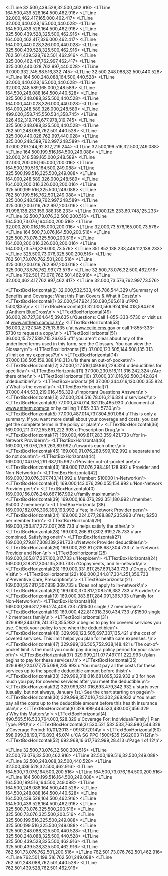 <LTLine 32.500,439.528,32.500,462.916>
<LTLine 164.500,439.528,164.500,462.916>
<LTLine 32.000,462.417,165.000,462.417>
<LTLine 32.000,440.028,165.000,440.028>
<LTLine 164.500,439.528,164.500,462.916>
<LTLine 325.500,439.528,325.500,462.916>
<LTLine 164.000,462.417,326.000,462.417>
<LTLine 164.000,440.028,326.000,440.028>
<LTLine 325.500,439.528,325.500,462.916>
<LTLine 762.501,439.528,762.501,462.916>
<LTLine 325.000,462.417,762.997,462.417>
<LTLine 325.000,440.028,762.997,440.028>
<LTLine 37.000,332.745,88.516,332.745>
<LTLine 32.500,248.088,32.500,440.528>
<LTLine 164.500,248.088,164.500,440.528>
<LTLine 32.000,440.028,165.000,440.028>
<LTLine 32.000,248.589,165.000,248.589>
<LTLine 164.500,248.088,164.500,440.528>
<LTLine 325.500,248.088,325.500,440.528>
<LTLine 164.000,440.028,326.000,440.028>
<LTLine 164.000,248.589,326.000,248.589>
<LTLine 499.020,358.745,550.534,358.745>
<LTLine 626.462,319.745,677.978,319.745>
<LTLine 325.500,248.088,325.500,440.528>
<LTLine 762.501,248.088,762.501,440.528>
<LTLine 325.000,440.028,762.997,440.028>
<LTLine 325.000,248.589,762.997,248.589>
<LTLine 37.000,219.244,92.812,219.244>
<LTLine 32.500,199.516,32.500,249.088>
<LTLine 164.500,199.516,164.500,249.088>
<LTLine 32.000,248.589,165.000,248.589>
<LTLine 32.000,200.016,165.000,200.016>
<LTLine 164.500,199.516,164.500,249.088>
<LTLine 325.500,199.516,325.500,249.088>
<LTLine 164.000,248.589,326.000,248.589>
<LTLine 164.000,200.016,326.000,200.016>
<LTLine 325.500,199.516,325.500,249.088>
<LTLine 762.501,199.516,762.501,249.088>
<LTLine 325.000,248.589,762.997,248.589>
<LTLine 325.000,200.016,762.997,200.016>
<LTLine 91.996,138.233,159.388,138.233>
<LTLine 37.000,125.233,60.748,125.233>
<LTLine 32.500,73.076,32.500,200.516>
<LTLine 164.500,73.076,164.500,200.516>
<LTLine 32.000,200.016,165.000,200.016>
<LTLine 32.000,73.576,165.000,73.576>
<LTLine 164.500,73.076,164.500,200.516>
<LTLine 325.500,73.076,325.500,200.516>
<LTLine 164.000,200.016,326.000,200.016>
<LTLine 164.000,73.576,326.000,73.576>
<LTLine 351.852,138.233,446.112,138.233>
<LTLine 325.500,73.076,325.500,200.516>
<LTLine 762.501,73.076,762.501,200.516>
<LTLine 325.000,200.016,762.997,200.016>
<LTLine 325.000,73.576,762.997,73.576>
<LTLine 32.500,73.076,32.500,462.916>
<LTLine 762.501,73.076,762.501,462.916>
<LTLine 32.000,462.417,762.997,462.417>
<LTLine 32.000,73.576,762.997,73.576>

<LTTextBoxHorizontal(2) 32.000,532.533,446.786,544.329 u'Summary of Benefits and Coverage: What this Plan Covers & What it Costs\n'>
<LTTextBoxHorizontal(1) 32.000,547.924,150.080,565.618 u'PPO 1500/$35\n'>
<LTTextBoxHorizontal(0) 32.000,566.924,194.018,584.618 u'Anthem BlueCross\n'>
<LTTextBoxHorizontal(49) 36.000,28.727,364.645,39.635 u'Questions: Call 1-855-333-5730 or visit us at www.anthem.com/ca.\n'>
<LTTextBoxHorizontal(53) 36.000,2.727,345.275,13.635 u'at www.cciio.cms.gov or call 1-855-333-5730 to request a copy.\n'>
<LTTextBoxHorizontal(51) 36.000,15.727,589.715,26.635 u"If you aren't clear about any of the underlined terms used in this form, see the Glossary. You can view the Glossary\n">
<LTTextBoxHorizontal(15) 37.000,123.505,144.508,135.313 u'limit on my expenses?\n'>
<LTTextBoxHorizontal(14) 37.000,136.505,159.388,148.313 u'Is there an out-of-pocket\n'>
<LTTextBoxHorizontal(12) 37.000,217.516,149.860,229.324 u'deductibles for specific\n'>
<LTTextBoxHorizontal(11) 37.000,230.516,111.316,242.324 u'Are there other\n'>
<LTTextBoxHorizontal(10) 37.000,331.016,92.500,342.824 u'deductible?\n'>
<LTTextBoxHorizontal(9) 37.000,344.016,130.000,355.824 u'What is the overall\n'>
<LTTextBoxHorizontal(7) 37.000,444.533,219.016,456.329 u'Important Questions Answers\n'>
<LTTextBoxHorizontal(13) 37.000,204.516,78.016,216.324 u'services?\n'>
<LTTextBoxHorizontal(6) 77.000,474.014,381.115,485.930 u'document at www.anthem.com/ca or by calling 1-855-333-5730.\n'>
<LTTextBoxHorizontal(5) 77.000,487.014,737.804,501.064 u'This is only a summary. If you want more detail about your coverage and costs, you can get the complete terms in the policy or plan\n'>
<LTTextBoxHorizontal(36) 169.000,211.077,255.891,222.993 u'Prescription Drug.\n'>
<LTTextBoxHorizontal(17) 169.000,409.817,283.359,421.733 u'for In-Network Provider\n'>
<LTTextBoxHorizontal(46) 169.000,78.076,259.263,89.992 u'towards each other.\n'>
<LTTextBoxHorizontal(45) 169.000,91.076,289.599,102.992 u'separate and do not count\n'>
<LTTextBoxHorizontal(44) 169.000,104.076,291.687,115.992 u'Provider out-of-pocket are\n'>
<LTTextBoxHorizontal(43) 169.000,117.076,298.491,128.992 u'Provider and Non-Network\n'>
<LTTextBoxHorizontal(42) 169.000,130.076,307.743,141.992 u'Member: $10000 In-Network\n'>
<LTTextBoxHorizontal(41) 169.000,143.076,296.055,154.992 u'Non-Network Provider per\n'>
<LTTextBoxHorizontal(40) 169.000,156.076,248.667,167.992 u'family maximum\n'>
<LTTextBoxHorizontal(39) 169.000,169.076,292.351,180.992 u'member: $5000 2 member\n'>
<LTTextBoxHorizontal(38) 169.000,182.076,306.399,193.992 u'Yes; In-Network Provider per\n'>
<LTTextBoxHorizontal(34) 169.000,224.077,288.887,235.993 u'Yes; $250 per member for\n'>
<LTTextBoxHorizontal(29) 169.000,253.817,272.007,265.733 u'helps satisfy the other.\n'>
<LTTextBoxHorizontal(28) 169.000,266.817,302.619,278.733 u'are combined. Satisfying one\n'>
<LTTextBoxHorizontal(27) 169.000,279.817,308.139,291.733 u'Network Provider deductibles\n'>
<LTTextBoxHorizontal(26) 169.000,292.817,318.687,304.733 u' In-Network Provider and Non-\n'>
<LTTextBoxHorizontal(25) 169.000,305.817,207.100,317.733 u'Hospice\n'>
<LTTextBoxHorizontal(24) 169.000,318.817,306.135,330.733 u'Copayments, and In-network\n'>
<LTTextBoxHorizontal(23) 169.000,331.817,257.691,343.733 u'Drugs, Office Visit\n'>
<LTTextBoxHorizontal(22) 169.000,344.817,304.251,356.733 u'Preventive Care, Prescription\n'>
<LTTextBoxHorizontal(21) 169.000,357.817,307.839,369.733 u'Does not apply to In-network\n'>
<LTTextBoxHorizontal(20) 169.000,370.817,208.516,382.733 u'Provider\n'>
<LTTextBoxHorizontal(19) 169.000,383.817,284.091,395.733 u'family for Non-Network\n'>
<LTTextBoxHorizontal(18) 169.000,396.817,286.274,408.733 u'$1500 single / 2 members\n'>
<LTTextBoxHorizontal(16) 169.000,422.817,318.350,434.733 u'$1500 single / 2 members family\n'>
<LTTextBoxHorizontal(31) 329.999,344.016,741.370,355.932 u'begins to pay for covered services you use. Check your policy to see when the deductible\n'>
<LTTextBoxHorizontal(48) 329.999,123.505,697.307,135.421 u'the cost of covered services.  This limit helps you plan for health care expenses. \n'>
<LTTextBoxHorizontal(47) 329.999,136.505,752.938,148.421 u'The out-of-pocket limit is the most you could pay during a policy period for your share of\n'>
<LTTextBoxHorizontal(37) 329.999,211.077,497.111,222.993 u'plan begins to pay for these services.\n'>
<LTTextBoxHorizontal(35) 329.999,224.077,755.098,235.993 u'You must pay all the costs for these services up to the specific deductible amount before this\n'>
<LTTextBoxHorizontal(33) 329.999,318.016,681.095,329.932 u'3 for how much you pay for covered services after you meet the deductible.\n'>
<LTTextBoxHorizontal(32) 329.999,331.016,693.479,342.932 u'starts over (usually, but not always, January 1st.) See the chart starting on page\n'>
<LTTextBoxHorizontal(30) 329.999,357.016,743.302,368.932 u'You must pay all the costs up to the deductible amount before this health insurance plan\n'>
<LTTextBoxHorizontal(8) 329.999,444.533,430.007,456.329 u'Why this Matters:\n'>
<LTTextBoxHorizontal(4) 490.565,516.533,764.003,528.329 u'Coverage For: Individual/Family | Plan Type: PPO\n'>
<LTTextBoxHorizontal(3) 530.521,532.533,763.980,544.329 u'Coverage Period: 10/01/2013 - 09/30/2014\n'>
<LTTextBoxHorizontal(50) 598.999,38.193,716.893,45.074 u'CA SG PPO 1500/$35 (SG2003 7/12)\n'>
<LTTextBoxHorizontal(52) 692.968,16.617,762.999,28.413 u'Page 1 of 12\n'>

<LTLine 32.500,73.076,32.500,200.516>
<LTLine 32.500,73.076,32.500,462.916>
<LTLine 32.500,199.516,32.500,249.088>
<LTLine 32.500,248.088,32.500,440.528>
<LTLine 32.500,439.528,32.500,462.916>
<LTLine 164.500,73.076,164.500,200.516>
<LTLine 164.500,73.076,164.500,200.516>
<LTLine 164.500,199.516,164.500,249.088>
<LTLine 164.500,199.516,164.500,249.088>
<LTLine 164.500,248.088,164.500,440.528>
<LTLine 164.500,248.088,164.500,440.528>
<LTLine 164.500,439.528,164.500,462.916>
<LTLine 164.500,439.528,164.500,462.916>
<LTLine 325.500,73.076,325.500,200.516>
<LTLine 325.500,73.076,325.500,200.516>
<LTLine 325.500,199.516,325.500,249.088>
<LTLine 325.500,199.516,325.500,249.088>
<LTLine 325.500,248.088,325.500,440.528>
<LTLine 325.500,248.088,325.500,440.528>
<LTLine 325.500,439.528,325.500,462.916>
<LTLine 325.500,439.528,325.500,462.916>
<LTLine 762.501,73.076,762.501,200.516>
<LTLine 762.501,73.076,762.501,462.916>
<LTLine 762.501,199.516,762.501,249.088>
<LTLine 762.501,248.088,762.501,440.528>
<LTLine 762.501,439.528,762.501,462.916>
